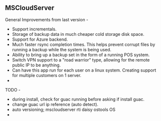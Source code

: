 MSCloudServer
-------------

General Improvements from last version -

- Support incrementals.
- Storage of backup data in much cheaper cold storage disk space.
- Support for Azure backend.
- Much faster rsync completion times. This helps prevent corrupt files by running a backup while the system is being used.
- Ability to bring up a backup set in the form of a running POS system.
- Switch VPN support to a "road warrior" type, allowing for the remote public IP to be anything.
- Can have this app run for each user on a linux system. Creating support for multiple customers on 1 server.
- 


TODO -

- during install, check for guac running before asking if install guac.
- change guac url ip reference (auto detect).
- auto versioning; mscloudserver
              rti
              daisy
              ostools
              OS
- 
